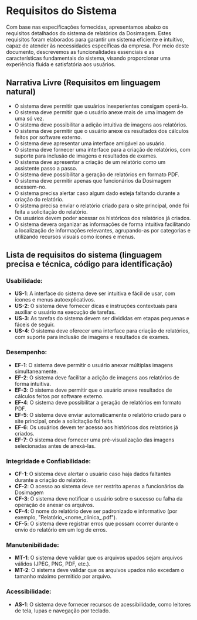 # Requisitos do Sistema
Com base nas especificações fornecidas, apresentamos abaixo os requisitos detalhados do sistema de relatórios da Dosimagem. Estes requisitos foram elaborados para garantir um sistema eficiente e intuitivo, capaz de atender às necessidades específicas da empresa. Por meio deste documento, descrevemos as funcionalidades essenciais e as características fundamentais do sistema, visando proporcionar uma experiência fluida e satisfatória aos usuários.

## Narrativa Livre (Requisitos em linguagem natural)
- O sistema deve permitir que usuários inexperientes consigam operá-lo.
- O sistema deve permitir que o usuário anexe mais de uma imagem de uma só vez.
- O sistema deve possibilitar a adição intuitiva de imagens aos relatórios.
- O sistema deve permitir que o usuário anexe os resultados dos cálculos feitos por software externo.
- O sistema deve apresentar uma interface amigável ao usuário.
- O sistema deve fornecer uma interface para a criação de relatórios, com suporte para inclusão de imagens e resultados de exames.
- O sistema deve apresentar a criação de um relatório como um assistente passo a passo.
- O sistema deve possibilitar a geração de relatórios em formato PDF.
- O sistema deve permitir apenas que funcionários da Dosimagem acessem-no.
- O sistema precisa alertar caso algum dado esteja faltando durante a criação do relatório.
- O sistema precisa enviar o relatório criado para o site principal, onde foi feita a solicitação do relatório.
- Os usuários devem poder acessar os históricos dos relatórios já criados.
- O sistema devera organizar as informações de forma intuitiva facilitando a localização de informações relevantes, agrupando-as por categorias e utilizando recursos visuais como ícones e menus. 

## Lista de requisitos do sistema (linguagem precisa e técnica, código para identificação) 
### Usabilidade:

- **US-1**: A interface do sistema deve ser intuitiva e fácil de usar, com ícones e menus autoexplicativos.
- **US-2**: O sistema deve fornecer dicas e instruções contextuais para auxiliar o usuário na execução de tarefas.
- **US-3**: As tarefas do sistema devem ser divididas em etapas pequenas e fáceis de seguir.
- **US-4**: O sistema deve oferecer uma interface para criação de relatórios, com suporte para inclusão de imagens e resultados de exames.

### Desempenho:

- **EF-1**: O sistema deve permitir o usuário anexar múltiplas imagens simultaneamente.
- **EF-2**: O sistema deve facilitar a adição de imagens aos relatórios de forma intuitiva.
- **EF-3**: O sistema deve permitir que o usuário anexe resultados de cálculos feitos por software externo.
- **EF-4**: O sistema deve possibilitar a geração de relatórios em formato PDF.
- **EF-5**: O sistema deve enviar automaticamente o relatório criado para o site principal, onde a solicitação foi feita.
- **EF-6**: Os usuários devem ter acesso aos históricos dos relatórios já criados.
- **EF-7**: O sistema deve fornecer uma pré-visualização das imagens selecionadas antes de anexá-las.

### Integridade e Confiabilidade:

- **CF-1**: O sistema deve alertar o usuário caso haja dados faltantes durante a criação do relatório.
- **CF-2**: O acesso ao sistema deve ser restrito apenas a funcionários da Dosimagem
- **CF-3**: O sistema deve notificar o usuário sobre o sucesso ou falha da operação de anexar os arquivos.
- **CF-4**: O nome do relatório deve ser padronizado e informativo (por exemplo, "Relatório_<nome_clinica_<data>.pdf").
- **CF-5**: O sistema deve registrar erros que possam ocorrer durante o envio do relatório em um log de erros.

### Manutenibilidade:
- **MT-1**: O sistema deve validar que os arquivos upados sejam arquivos válidos (JPEG, PNG, PDF, etc.).
- **MT-2**: O sistema deve validar que os arquivos upados não excedam o tamanho máximo permitido por arquivo.

### Acessibilidade:
- **AS-1**: O sistema deve fornecer recursos de acessibilidade, como leitores de tela, lupas e navegação por teclado.

